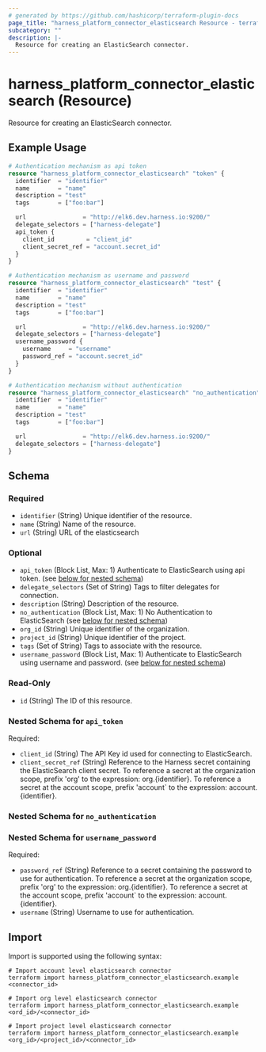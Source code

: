 ```yaml
---
# generated by https://github.com/hashicorp/terraform-plugin-docs
page_title: "harness_platform_connector_elasticsearch Resource - terraform-provider-harness"
subcategory: ""
description: |-
  Resource for creating an ElasticSearch connector.
---
```


# harness_platform_connector_elasticsearch (Resource)

Resource for creating an ElasticSearch connector.

## Example Usage

```terraform
# Authentication mechanism as api token
resource "harness_platform_connector_elasticsearch" "token" {
  identifier  = "identifier"
  name        = "name"
  description = "test"
  tags        = ["foo:bar"]

  url                = "http://elk6.dev.harness.io:9200/"
  delegate_selectors = ["harness-delegate"]
  api_token {
    client_id         = "client_id"
    client_secret_ref = "account.secret_id"
  }
}

# Authentication mechanism as username and password
resource "harness_platform_connector_elasticsearch" "test" {
  identifier  = "identifier"
  name        = "name"
  description = "test"
  tags        = ["foo:bar"]

  url                = "http://elk6.dev.harness.io:9200/"
  delegate_selectors = ["harness-delegate"]
  username_password {
    username     = "username"
    password_ref = "account.secret_id"
  }
}

# Authentication mechanism without authentication
resource "harness_platform_connector_elasticsearch" "no_authentication" {
  identifier  = "identifier"
  name        = "name"
  description = "test"
  tags        = ["foo:bar"]

  url                = "http://elk6.dev.harness.io:9200/"
  delegate_selectors = ["harness-delegate"]
}
```

<!-- schema generated by tfplugindocs -->
## Schema

### Required

- `identifier` (String) Unique identifier of the resource.
- `name` (String) Name of the resource.
- `url` (String) URL of the elasticsearch

### Optional

- `api_token` (Block List, Max: 1) Authenticate to ElasticSearch using api token. (see [below for nested schema](#nestedblock--api_token))
- `delegate_selectors` (Set of String) Tags to filter delegates for connection.
- `description` (String) Description of the resource.
- `no_authentication` (Block List, Max: 1) No Authentication to ElasticSearch (see [below for nested schema](#nestedblock--no_authentication))
- `org_id` (String) Unique identifier of the organization.
- `project_id` (String) Unique identifier of the project.
- `tags` (Set of String) Tags to associate with the resource.
- `username_password` (Block List, Max: 1) Authenticate to ElasticSearch using username and password. (see [below for nested schema](#nestedblock--username_password))

### Read-Only

- `id` (String) The ID of this resource.

<a id="nestedblock--api_token"></a>
### Nested Schema for `api_token`

Required:

- `client_id` (String) The API Key id used for connecting to ElasticSearch.
- `client_secret_ref` (String) Reference to the Harness secret containing the ElasticSearch client secret. To reference a secret at the organization scope, prefix 'org' to the expression: org.{identifier}. To reference a secret at the account scope, prefix 'account` to the expression: account.{identifier}.


<a id="nestedblock--no_authentication"></a>
### Nested Schema for `no_authentication`


<a id="nestedblock--username_password"></a>
### Nested Schema for `username_password`

Required:

- `password_ref` (String) Reference to a secret containing the password to use for authentication. To reference a secret at the organization scope, prefix 'org' to the expression: org.{identifier}. To reference a secret at the account scope, prefix 'account` to the expression: account.{identifier}.
- `username` (String) Username to use for authentication.

## Import

Import is supported using the following syntax:

```shell
# Import account level elasticsearch connector
terraform import harness_platform_connector_elasticsearch.example <connector_id>

# Import org level elasticsearch connector
terraform import harness_platform_connector_elasticsearch.example <ord_id>/<connector_id>

# Import project level elasticsearch connector
terraform import harness_platform_connector_elasticsearch.example <org_id>/<project_id>/<connector_id>
```
